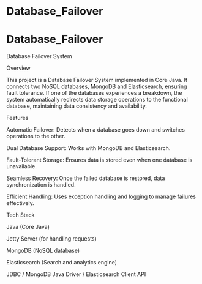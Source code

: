 # Database_Failover
# Database_Failover
Database Failover System

Overview

This project is a Database Failover System implemented in Core Java. It connects two NoSQL databases, MongoDB and Elasticsearch, ensuring fault tolerance. If one of the databases experiences a breakdown, the system automatically redirects data storage operations to the functional database, maintaining data consistency and availability.

Features

Automatic Failover: Detects when a database goes down and switches operations to the other.

Dual Database Support: Works with MongoDB and Elasticsearch.

Fault-Tolerant Storage: Ensures data is stored even when one database is unavailable.

Seamless Recovery: Once the failed database is restored, data synchronization is handled.

Efficient Handling: Uses exception handling and logging to manage failures effectively.

Tech Stack

Java (Core Java)

Jetty Server (for handling requests)

MongoDB (NoSQL database)

Elasticsearch (Search and analytics engine)

JDBC / MongoDB Java Driver / Elasticsearch Client API
